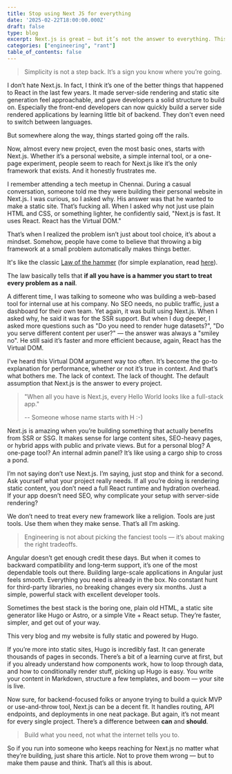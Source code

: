 ```yaml
---
title: Stop using Next JS for everything
date: '2025-02-22T18:00:00.000Z'
draft: false
type: blog
excerpt: Next.js is great — but it’s not the answer to everything. This post is a gentle rant on hype, tool choices, and why thinking before building still matters.
categories: ["engineering", "rant"]
table_of_contents: false
---
```


> Simplicity is not a step back. It’s a sign you know where you’re going.

I don’t hate Next.js. In fact, I think it’s one of the better things that happened to React in the last few years. It made server-side rendering and static site generation feel approachable, and gave developers a solid structure to build on. Especially the front-end developers can now quickly build a server side rendered applications by learning little bit of backend. They don't even need to switch between languages.

But somewhere along the way, things started going off the rails.

Now, almost every new project, even the most basic ones, starts with Next.js. Whether it’s a personal website, a simple internal tool, or a one-page experiment, people seem to reach for Next.js like it’s the only framework that exists. And it honestly frustrates me.

I remember attending a tech meetup in Chennai. During a casual conversation, someone told me they were building their personal website in Next.js. I was curious, so I asked why. His answer was that he wanted to make a static site. That’s fucking all. When I asked why not just use plain HTML and CSS, or something lighter, he confidently said, "Next.js is fast. It uses React. React has the Virtual DOM."

That’s when I realized the problem isn’t just about tool choice, it’s about a mindset. Somehow, people have come to believe that throwing a big framework at a small problem automatically makes things better.

It's like the classic [Law of the hammer](https://en.wikipedia.org/wiki/Law_of_the_instrument) (for simple explanation, read [here](https://medium.com/illumination/the-law-of-the-hammer-146d39fa1352)).

The law basically tells that **if all you have is a hammer you start to treat every problem as a nail**.

A different time, I was talking to someone who was building a web-based tool for internal use at his company. No SEO needs, no public traffic, just a dashboard for their own team. Yet again, it was built using Next.js. When I asked why, he said it was for the SSR support. But when I dug deeper, I asked more questions such as "Do you need to render huge datasets?", "Do you serve different content per user?" — the answer was always a "smiley no". He still said it’s faster and more efficient because, again, React has the Virtual DOM.

I’ve heard this Virtual DOM argument way too often. It’s become the go-to explanation for performance, whether or not it’s true in context. And that’s what bothers me. The lack of context. The lack of thought. The default assumption that Next.js is the answer to every project.

> "When all you have is Next.js, every Hello World looks like a full-stack app."
>
> -- Someone whose name starts with H :-)


Next.js is amazing when you’re building something that actually benefits from SSR or SSG. It makes sense for large content sites, SEO-heavy pages, or hybrid apps with public and private views. But for a personal blog? A one-page tool? An internal admin panel? It’s like using a cargo ship to cross a pond.

I’m not saying don’t use Next.js. I’m saying, just stop and think for a second. Ask yourself what your project really needs. If all you’re doing is rendering static content, you don’t need a full React runtime and hydration overhead. If your app doesn’t need SEO, why complicate your setup with server-side rendering?

We don’t need to treat every new framework like a religion. Tools are just tools. Use them when they make sense. That’s all I’m asking.

> Engineering is not about picking the fanciest tools — it’s about making the right tradeoffs.

Angular doesn’t get enough credit these days. But when it comes to backward compatibility and long-term support, it’s one of the most dependable tools out there. Building large-scale applications in Angular just feels smooth. Everything you need is already in the box. No constant hunt for third-party libraries, no breaking changes every six months. Just a simple, powerful stack with excellent developer tools.

Sometimes the best stack is the boring one, plain old HTML, a static site generator like Hugo or Astro, or a simple Vite + React setup. They’re faster, simpler, and get out of your way.

This very blog and my website is fully static and powered by Hugo.

If you’re more into static sites, Hugo is incredibly fast. It can generate thousands of pages in seconds. There’s a bit of a learning curve at first, but if you already understand how components work, how to loop through data, and how to conditionally render stuff, picking up Hugo is easy. You write your content in Markdown, structure a few templates, and boom — your site is live.

Now sure, for backend-focused folks or anyone trying to build a quick MVP or use-and-throw tool, Next.js can be a decent fit. It handles routing, API endpoints, and deployments in one neat package. But again, it’s not meant for every single project. There’s a difference between **can** and **should**.

> Build what you need, not what the internet tells you to.

So if you run into someone who keeps reaching for Next.js no matter what they’re building, just share this article. Not to prove them wrong — but to make them pause and think. That’s all this is about.
